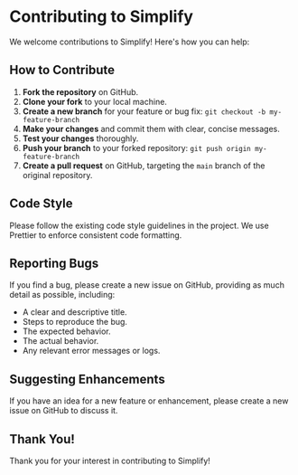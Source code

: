 # Contributing to Simplify

We welcome contributions to Simplify! Here's how you can help:

## How to Contribute

1.  **Fork the repository** on GitHub.
2.  **Clone your fork** to your local machine.
3.  **Create a new branch** for your feature or bug fix: `git checkout -b my-feature-branch`
4.  **Make your changes** and commit them with clear, concise messages.
5.  **Test your changes** thoroughly.
6.  **Push your branch** to your forked repository: `git push origin my-feature-branch`
7.  **Create a pull request** on GitHub, targeting the `main` branch of the original repository.

## Code Style

Please follow the existing code style guidelines in the project. We use Prettier to enforce consistent code formatting.

## Reporting Bugs

If you find a bug, please create a new issue on GitHub, providing as much detail as possible, including:

*   A clear and descriptive title.
*   Steps to reproduce the bug.
*   The expected behavior.
*   The actual behavior.
*   Any relevant error messages or logs.

## Suggesting Enhancements

If you have an idea for a new feature or enhancement, please create a new issue on GitHub to discuss it.

## Thank You!

Thank you for your interest in contributing to Simplify!